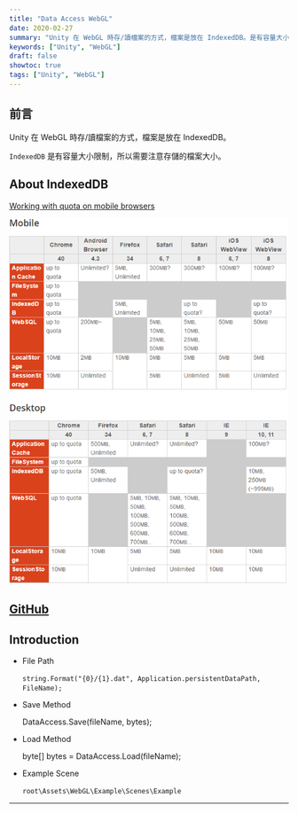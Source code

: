 ```yaml
---
title: "Data Access WebGL"
date: 2020-02-27
summary: "Unity 在 WebGL 時存/讀檔案的方式，檔案是放在 IndexedDB。是有容量大小限制，所以需要注意存儲的檔案大小。"
keywords: ["Unity", "WebGL"]
draft: false
showtoc: true
tags: ["Unity", "WebGL"]
---
```


## 前言

Unity 在 WebGL 時存/讀檔案的方式，檔案是放在 IndexedDB。

`IndexedDB` 是有容量大小限制，所以需要注意存儲的檔案大小。

## About IndexedDB

[Working with quota on mobile browsers]

![img_1]

## [GitHub](https://github.com/Wenrong274/DataAccessWebGL)

## Introduction

- File Path

  `string.Format("{0}/{1}.dat", Application.persistentDataPath, FileName);`

- Save Method

  DataAccess.Save(fileName, bytes);

- Load Method

  byte[] bytes = DataAccess.Load(fileName);

- Example Scene

  `root\Assets\WebGL\Example\Scenes\Example`

---

[img_1]: https://raw.githubusercontent.com/Wenrong274/DataAccessWebGL/master/doc/img/1.png
[Working with quota on mobile browsers]: https://www.html5rocks.com/en/tutorials/offline/quota-research/
